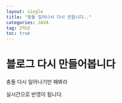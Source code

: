 ```yaml
---
layout: single
title: "충돌 일어나서 다시 만듭니다.."
categories: JAVA
tag: 2학년
toc: true
---
```


# 블로그 다시 만들어봅니다



충돌 다시 일어나기만 해봐라



실시간으로 반영이 됩니다.
